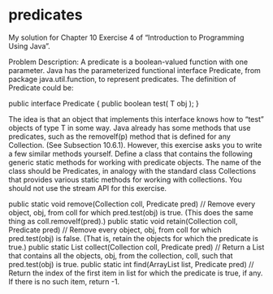 # predicates
My solution for Chapter 10 Exercise 4 of “Introduction to Programming Using Java”.

Problem Description:
A predicate is a boolean-valued function with one parameter. Java has the parameterized
functional interface Predicate<T>, from package java.util.function, to represent
predicates. The definition of Predicate<T> could be:
  
public interface Predicate<T> {
public boolean test( T obj );
}
  
The idea is that an object that implements this interface knows how to “test” objects
of type T in some way. Java already has some methods that use predicates, such as the
removeIf(p) method that is defined for any Collection. (See Subsection 10.6.1). However,
this exercise asks you to write a few similar methods yourself. Define a class that contains
the following generic static methods for working with predicate objects. The name of the
class should be Predicates, in analogy with the standard class Collections that provides
various static methods for working with collections. You should not use the stream API
for this exercise.
  
public static <T> void remove(Collection<T> coll, Predicate<T> pred)
// Remove every object, obj, from coll for which pred.test(obj) is true.
  (This does the same thing as coll.removeIf(pred).)
public static <T> void retain(Collection<T> coll, Predicate<T> pred)
// Remove every object, obj, from coll for which pred.test(obj) is false.
  (That is, retain the objects for which the predicate is true.)
public static <T> List<T> collect(Collection<T> coll, Predicate<T> pred)
// Return a List that contains all the objects, obj, from the collection, coll, such
  that pred.test(obj) is true.
public static <T> int find(ArrayList<T> list, Predicate<T> pred)
// Return the index of the first item in list for which the predicate is true, if any. 
  If there is no such item, return -1.
 

